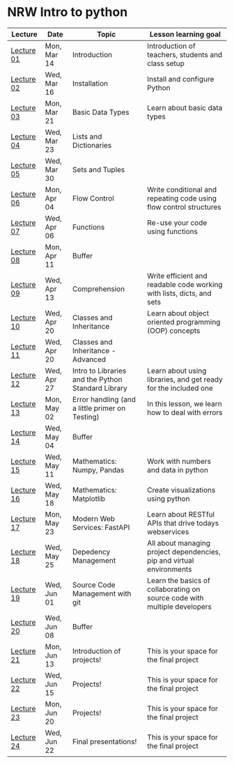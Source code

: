 # NRW Intro to python


| Lecture                   | Date       | Topic                                              | Lesson learning goal                                                      |
| --------------------------- | ------------ | ---------------------------------------------------- | --------------------------------------------------------------------------- |
| [Lecture 01](lecture-01/) | Mon, Mar 14 | Introduction                                       | Introduction of teachers, students and class setup                        |
| [Lecture 02](lecture-02/) | Wed, Mar 16 | Installation                                       | Install and configure Python                                              |
| [Lecture 03](lecture-03/) | Mon, Mar 21 | Basic Data Types                                   | Learn about basic data types                                              |
| [Lecture 04](lecture-04/) | Wed, Mar 23 | Lists and Dictionaries                             |                                                                           |
| [Lecture 05](lecture-05/) | Wed, Mar 30 | Sets and Tuples                                    |                                                                           |
| [Lecture 06](lecture-06/) | Mon, Apr 04 | Flow Control                                       | Write conditional and repeating code using flow control structures        |
| [Lecture 07](lecture-07/) | Wed, Apr 06 | Functions                                          | Re-use your code using functions                                          |
| [Lecture 08](lecture-08/) | Mon, Apr 11 | Buffer                                             |                                                                           |
| [Lecture 09](lecture-09/) | Wed, Apr 13 | Comprehension                                      | Write efficient and readable code working with lists, dicts, and sets     |
| [Lecture 10](lecture-10/) | Wed, Apr 20 | Classes and Inheritance                            | Learn about object oriented programming (OOP) concepts                    |
| [Lecture 11](lecture-11/) | Wed, Apr 20 | Classes and Inheritance - Advanced                 |                                                                           |
| [Lecture 12](lecture-12/) | Wed, Apr 27 | Intro to Libraries and the Python Standard Library | Learn about using libraries, and get ready for the included one           |
| [Lecture 13](lecture-13/) | Mon, May 02 | Error handling (and a little primer on Testing)    | In this lesson, we learn how to deal with errors                          |
| [Lecture 14](lecture-14/) | Wed, May 04 | Buffer                                             |                                                                           |
| [Lecture 15](lecture-15/) | Wed, May 11 | Mathematics: Numpy, Pandas                         | Work with numbers and data in python                                      |
| [Lecture 16](lecture-16/) | Wed, May 18 | Mathematics: Matplotlib                            | Create visualizations using python                                        |
| [Lecture 17](lecture-17/) | Mon, May 23 | Modern Web Services: FastAPI                       | Learn about RESTful APIs that drive todays webservices                    |
| [Lecture 18](lecture-18/) | Wed, May 25 | Depedency Management                               | All about managing project dependencies, pip and virtual environments     |
| [Lecture 19](lecture-19/) | Wed, Jun 01 | Source Code Management with git                    | Learn the basics of collaborating on source code with multiple developers |
| [Lecture 20](lecture-20/) | Wed, Jun 08 | Buffer                                             |                                                                           |
| [Lecture 21](lecture-21/) | Mon, Jun 13 | Introduction of projects!                          | This is your space for the final project                                  |
| [Lecture 22](lecture-22/) | Wed, Jun 15 | Projects!                                          | This is your space for the final project                                  |
| [Lecture 23](lecture-23/) | Mon, Jun 20 | Projects!                                          | This is your space for the final project                                  |
| [Lecture 24](lecture-24/) | Wed, Jun 22 | Final presentations!                               | This is your space for the final project                                  |
